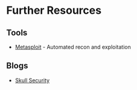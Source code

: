 # Further Resources

## Tools
* [Metasploit]() - Automated recon and exploitation

## Blogs
* [Skull Security](https://wiki.skullsecurity.org)